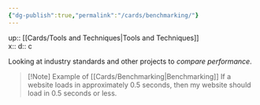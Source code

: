 ```yaml
---
{"dg-publish":true,"permalink":"/cards/benchmarking/"}
---
```


up:: [[Cards/Tools and Techniques\|Tools and Techniques]]  
x:: 
d:: c

Looking at industry standards and other projects to *compare performance*. 

> [!Note] Example of [[Cards/Benchmarking\|Benchmarking]] 
> If a website loads in approximately 0.5 seconds, then my website should load in 0.5 seconds or less. 

